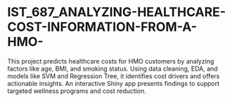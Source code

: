 # IST_687_ANALYZING-HEALTHCARE-COST-INFORMATION-FROM-A-HMO-
This project predicts healthcare costs for HMO customers by analyzing factors like age, BMI, and smoking status. Using data cleaning, EDA, and models like SVM and Regression Tree, it identifies cost drivers and offers actionable insights. An interactive Shiny app presents findings to support targeted wellness programs and cost reduction.
